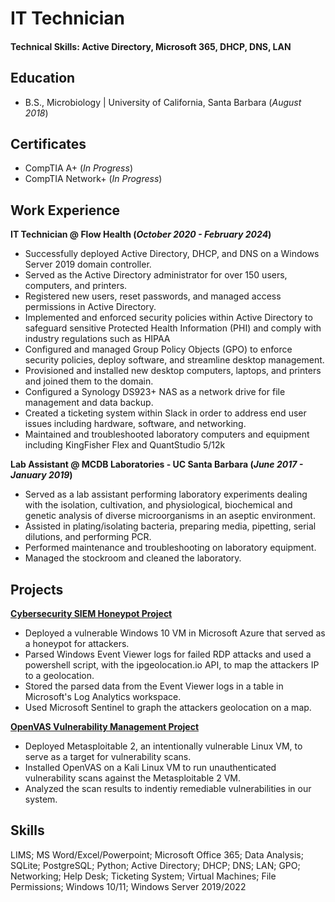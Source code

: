 # IT Technician

#### Technical Skills: Active Directory, Microsoft 365, DHCP, DNS, LAN

## Education 			        		
- B.S., Microbiology | University of California, Santa Barbara (_August 2018_)

## Certificates
- CompTIA A+ (_In Progress_)
- CompTIA Network+ (_In Progress_)

## Work Experience
**IT Technician @ Flow Health (_October 2020 - February 2024_)**
  - Successfully deployed Active Directory, DHCP, and DNS on a Windows Server 2019 domain controller.
  - Served as the Active Directory administrator for over 150 users, computers, and printers.
  - Registered new users, reset passwords, and managed access permissions in Active Directory.
  - Implemented and enforced security policies within Active Directory to safeguard sensitive Protected Health Information (PHI) and comply with industry regulations such as HIPAA
  - Configured and managed Group Policy Objects (GPO) to enforce security policies, deploy software, and streamline desktop management. 
  - Provisioned and installed new desktop computers, laptops, and printers and joined them to the domain.
  - Configured a Synology DS923+ NAS as a network drive for file management and data backup.
  - Created a ticketing system within Slack in order to address end user issues including hardware, software, and networking.
  - Maintained and troubleshooted laboratory computers and equipment including KingFisher Flex and QuantStudio 5/12k

**Lab Assistant @ MCDB Laboratories - UC Santa Barbara (_June 2017 - January 2019_)**
  - Served as a lab assistant performing laboratory experiments dealing with the isolation, cultivation, and physiological, biochemical and genetic analysis of diverse microorganisms in an aseptic environment. 
  - Assisted in plating/isolating bacteria, preparing media, pipetting, serial dilutions, and performing PCR. 
  - Performed maintenance and troubleshooting on laboratory equipment. 
  - Managed the stockroom and cleaned the laboratory. 


## Projects
[**Cybersecurity SIEM Honeypot Project**](https://github.com/cl-D/SIEM-Project)
- Deployed a vulnerable Windows 10 VM in Microsoft Azure that served as a honeypot for attackers.
- Parsed Windows Event Viewer logs for failed RDP attacks and used a powershell script, with the ipgeolocation.io API, to map the attackers IP to a geolocation.
- Stored the parsed data from the Event Viewer logs in a table in Microsoft's Log Analytics workspace.
- Used Microsoft Sentinel to graph the attackers geolocation on a map.

[**OpenVAS Vulnerability Management Project**](https://github.com/cl-D/Vulnerability-Management-Project)
- Deployed Metasploitable 2, an intentionally vulnerable Linux VM, to serve as a target for vulnerability scans.
- Installed OpenVAS on a Kali Linux VM to run unauthenticated vulnerability scans against the Metasploitable 2 VM.
-  Analyzed the scan results to indentiy remediable vulnerabilities in our system.
## Skills
LIMS; MS Word/Excel/Powerpoint; Microsoft Office 365; Data Analysis; SQLite; PostgreSQL; Python; Active Directory; DHCP; DNS; LAN; GPO; Networking; Help Desk; Ticketing System; Virtual Machines; File Permissions; Windows 10/11; Windows Server 2019/2022








